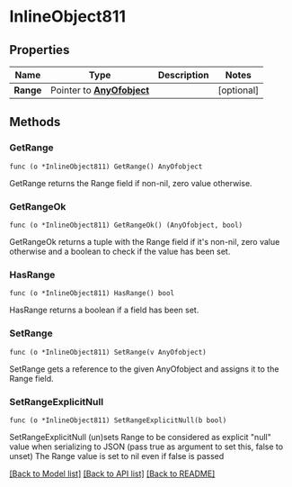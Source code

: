 # InlineObject811

## Properties

Name | Type | Description | Notes
------------ | ------------- | ------------- | -------------
**Range** | Pointer to [**AnyOfobject**](anyOf&lt;object&gt;.md) |  | [optional] 

## Methods

### GetRange

`func (o *InlineObject811) GetRange() AnyOfobject`

GetRange returns the Range field if non-nil, zero value otherwise.

### GetRangeOk

`func (o *InlineObject811) GetRangeOk() (AnyOfobject, bool)`

GetRangeOk returns a tuple with the Range field if it's non-nil, zero value otherwise
and a boolean to check if the value has been set.

### HasRange

`func (o *InlineObject811) HasRange() bool`

HasRange returns a boolean if a field has been set.

### SetRange

`func (o *InlineObject811) SetRange(v AnyOfobject)`

SetRange gets a reference to the given AnyOfobject and assigns it to the Range field.

### SetRangeExplicitNull

`func (o *InlineObject811) SetRangeExplicitNull(b bool)`

SetRangeExplicitNull (un)sets Range to be considered as explicit "null" value
when serializing to JSON (pass true as argument to set this, false to unset)
The Range value is set to nil even if false is passed

[[Back to Model list]](../README.md#documentation-for-models) [[Back to API list]](../README.md#documentation-for-api-endpoints) [[Back to README]](../README.md)



